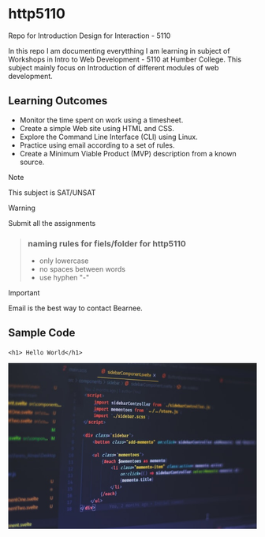 # http5110
Repo for Introduction Design for Interaction - 5110

In this repo I am documenting everytthing I am learning in subject of Workshops in Intro to Web Development - 5110 at Humber College. This subject mainly focus on Introduction of different modules of web development.

## Learning Outcomes 
- Monitor the time spent on work using a timesheet.
- Create a simple Web site using HTML and CSS.
- Explore the Command Line Interface (CLI) using Linux.
- Practice using email according to a set of rules.
- Create a Minimum Viable Product (MVP) description from a known source.

> [!Note]
This subject is SAT/UNSAT

> [!Warning]
Submit all the assignments
> ### naming rules for fiels/folder for http5110
> - only lowercase
> - no spaces between words
> - use hyphen "-"


> [!Important]
Email is the best way to contact Bearnee.

## Sample Code

`<h1> Hello World</h1>`

![meme-pic](_readme/web-design-pic.jpg)
